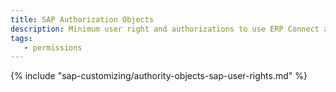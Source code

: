 ```yaml
---
title: SAP Authorization Objects
description: Minimum user right and authorizations to use ERP Connect and all its components
tags:
   - permissions
---
```


{% include "sap-customizing/authority-objects-sap-user-rights.md" %}
